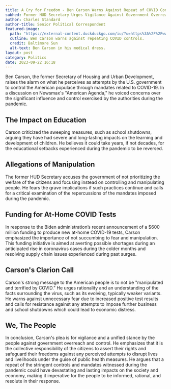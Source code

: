 ```yaml
---
title: A Cry for Freedom - Ben Carson Warns Against Repeat of COVID Controls
subhed: Former HUD Secretary Urges Vigilance Against Government Overreach amid New Testing Initiatives
author: Charles Standard
author-title: Senior Political Correspondent
featured-image: 
  path: "https://external-content.duckduckgo.com/iu/?u=https%3A%2F%2Fwww.baltimoresun.com%2Fresizer%2FSqEpO7hUFMMVxPtlAgg4LHJzKRI%3D%2F1200x0%2Ftop%2Farc-anglerfish-arc2-prod-tronc.s3.amazonaws.com%2Fpublic%2FJZL3SWIN3NFTBIDPW3GS7GZ2ZM.jpg&f=1&nofb=1&ipt=e726ea35763d6c602fc81995a51fc85e64ca2641f7c43575207fbd5af3ef3a08&ipo=images"
  cutline: Ben Carson warns against repeating COVID controls.
  credit: Baltimore Sun
  alt-text: Ben Carson in his medical dress.
layout: post
category: Politics
date: 2023-09-22 16:18
---
```


Ben Carson, the former Secretary of Housing and Urban Development, raises the alarm on what he perceives as attempts by the U.S. government to control the American populace through mandates related to COVID-19. In a discussion on Newsmax's "American Agenda," he voiced concerns over the significant influence and control exercised by the authorities during the pandemic.

## The Impact on Education
Carson criticized the sweeping measures, such as school shutdowns, arguing they have had severe and long-lasting impacts on the learning and development of children. He believes it could take years, if not decades, for the educational setbacks experienced during the pandemic to be reversed. 

## Allegations of Manipulation
The former HUD Secretary accuses the government of not prioritizing the welfare of the citizens and focusing instead on controlling and manipulating people. He fears the grave implications if such practices continue and calls for a critical examination of the repercussions of the mandates imposed during the pandemic.

## Funding for At-Home COVID Tests
In response to the Biden administration’s recent announcement of a $600 million funding to produce new at-home COVID-19 tests, Carson emphasized the importance of not succumbing to fear and manipulation. This funding initiative is aimed at averting possible shortages during an anticipated rise in coronavirus cases during the colder months and resolving supply chain issues experienced during past surges.

## Carson's Clarion Call
Carson's strong message to the American people is to not be "manipulated and terrified by COVID." He urges rationality and an understanding of the facts surrounding the virus, such as its evolving, typically weaker variants. He warns against unnecessary fear due to increased positive test results and calls for resistance against any attempts to impose further business and school shutdowns which could lead to economic distress.

## We, The People
In conclusion, Carson's plea is for vigilance and a unified stance by the people against government overreach and control. He emphasizes that it is the collective responsibility of the citizens to assert their rights and safeguard their freedoms against any perceived attempts to disrupt lives and livelihoods under the guise of public health measures. He argues that a repeat of the stringent controls and mandates witnessed during the pandemic could have devastating and lasting impacts on the society and economy, making it imperative for the people to be informed, rational, and resolute in their response.
